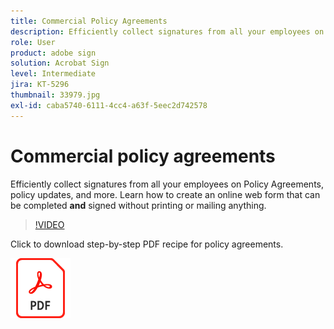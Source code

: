 ```yaml
---
title: Commercial Policy Agreements
description: Efficiently collect signatures from all your employees on policy agreements, updates, and more
role: User
product: adobe sign
solution: Acrobat Sign
level: Intermediate
jira: KT-5296
thumbnail: 33979.jpg
exl-id: caba5740-6111-4cc4-a63f-5eec2d742578
---
```

# Commercial policy agreements

Efficiently collect signatures from all your employees on Policy Agreements, policy updates, and more. Learn how to create an online web form that can be completed **and** signed without printing or mailing anything.

>[!VIDEO](https://video.tv.adobe.com/v/33979?quality=12&learn=on&hidetitle=true)

Click to download step-by-step PDF recipe for policy agreements.

[![Download PDF Recipe](../assets/acrobat_PDF_96.png)](../assets/adobe-sign_set_up_a_web_form_use_case.pdf)
